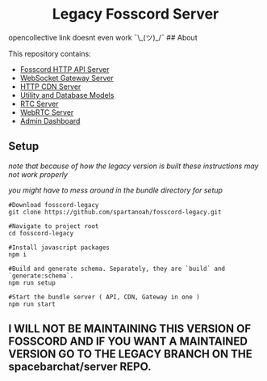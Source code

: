 <h1 align="center">Legacy Fosscord Server</h1>
opencollective link doesnt even work ¯\_(ツ)_/¯
## About

This repository contains:

-   [Fosscord HTTP API Server](/api)
-   [WebSocket Gateway Server](/gateway)
-   [HTTP CDN Server](/cdn)
-   [Utility and Database Models](/util)
-   [RTC Server](/rtc)
-   [WebRTC Server](/webrtc)
-   [Admin Dashboard](/dashboard)

## Setup
*note that because of how the legacy version is built these instructions may not work properly*

*you might have to mess around in the bundle directory for setup*

```
#Download fosscord-legacy
git clone https://github.com/spartanoah/fosscord-legacy.git

#Navigate to project root 
cd fosscord-legacy

#Install javascript packages
npm i

#Build and generate schema. Separately, they are `build` and `generate:schema`.
npm run setup

#Start the bundle server ( API, CDN, Gateway in one )
npm run start
```

## I WILL NOT BE MAINTAINING THIS VERSION OF FOSSCORD AND IF YOU WANT A MAINTAINED VERSION GO TO THE LEGACY BRANCH ON THE spacebarchat/server REPO.
